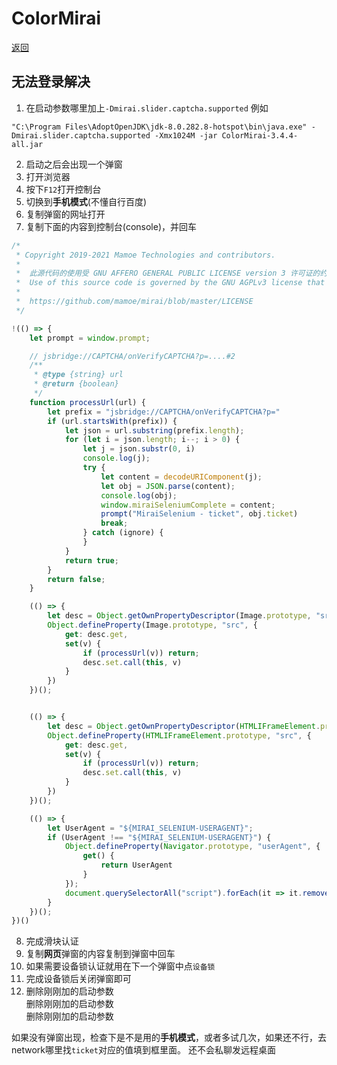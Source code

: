 # ColorMirai

[返回](../README.md)

## 无法登录解决

1. 在启动参数哪里加上`-Dmirai.slider.captcha.supported`
例如
```
"C:\Program Files\AdoptOpenJDK\jdk-8.0.282.8-hotspot\bin\java.exe" -Dmirai.slider.captcha.supported -Xmx1024M -jar ColorMirai-3.4.4-all.jar
```
2. 启动之后会出现一个弹窗
3. 打开浏览器
4. 按下`F12`打开控制台
5. 切换到**手机模式**(不懂自行百度)
6. 复制弹窗的网址打开
7. 复制下面的内容到控制台(console)，并回车
```js
/*
 * Copyright 2019-2021 Mamoe Technologies and contributors.
 *
 *  此源代码的使用受 GNU AFFERO GENERAL PUBLIC LICENSE version 3 许可证的约束, 可以在以下链接找到该许可证.
 *  Use of this source code is governed by the GNU AGPLv3 license that can be found through the following link.
 *
 *  https://github.com/mamoe/mirai/blob/master/LICENSE
 */

!(() => {
    let prompt = window.prompt;

    // jsbridge://CAPTCHA/onVerifyCAPTCHA?p=....#2
    /**
     * @type {string} url
     * @return {boolean}
     */
    function processUrl(url) {
        let prefix = "jsbridge://CAPTCHA/onVerifyCAPTCHA?p="
        if (url.startsWith(prefix)) {
            let json = url.substring(prefix.length);
            for (let i = json.length; i--; i > 0) {
                let j = json.substr(0, i)
                console.log(j);
                try {
                    let content = decodeURIComponent(j);
                    let obj = JSON.parse(content);
                    console.log(obj);
                    window.miraiSeleniumComplete = content;
                    prompt("MiraiSelenium - ticket", obj.ticket)
                    break;
                } catch (ignore) {
                }
            }
            return true;
        }
        return false;
    }

    (() => {
        let desc = Object.getOwnPropertyDescriptor(Image.prototype, "src");
        Object.defineProperty(Image.prototype, "src", {
            get: desc.get,
            set(v) {
                if (processUrl(v)) return;
                desc.set.call(this, v)
            }
        })
    })();


    (() => {
        let desc = Object.getOwnPropertyDescriptor(HTMLIFrameElement.prototype, "src");
        Object.defineProperty(HTMLIFrameElement.prototype, "src", {
            get: desc.get,
            set(v) {
                if (processUrl(v)) return;
                desc.set.call(this, v)
            }
        })
    })();

    (() => {
        let UserAgent = "${MIRAI_SELENIUM-USERAGENT}";
        if (UserAgent !== "${MIRAI_SELENIUM-USERAGENT}") {
            Object.defineProperty(Navigator.prototype, "userAgent", {
                get() {
                    return UserAgent
                }
            });
            document.querySelectorAll("script").forEach(it => it.remove());
        }
    })();
})()
```
8. 完成滑块认证
9. 复制**网页**弹窗的内容复制到弹窗中回车
10. 如果需要设备锁认证就用在下一个弹窗中点`设备锁`
11. 完成设备锁后关闭弹窗即可
12. 删除刚刚加的启动参数  
    删除刚刚加的启动参数  
    删除刚刚加的启动参数

如果没有弹窗出现，检查下是不是用的**手机模式**，或者多试几次，如果还不行，去network哪里找`ticket`对应的值填到框里面。
还不会私聊发远程桌面
